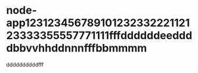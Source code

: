 # node-app12312345678910123233222112123333355557771111fffddddddeeddddbbvvhhddnnnfffbbmmmm
ddddddddddfff
